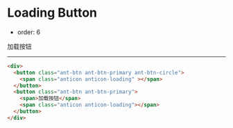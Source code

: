 # Loading Button

- order: 6

加载按钮

---

````html
<div>
  <button class="ant-btn ant-btn-primary ant-btn-circle">
	<span class="anticon anticon-loading" ></span>
  </button>
  <button class="ant-btn ant-btn-primary">
	<span>加载按钮</span>
	<span class="anticon anticon-loading"></span>
  </button>
</div>
````
